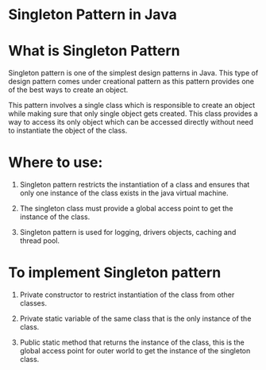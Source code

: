 Singleton Pattern in Java
=====

# What is Singleton Pattern

Singleton pattern is one of the simplest design patterns in Java. This type of design pattern comes under creational pattern as this pattern provides one of the best ways to create an object.

This pattern involves a single class which is responsible to create an object while making sure that only single object gets created. This class provides a way to access its only object which can be accessed directly without need to instantiate the object of the class.

# Where to use:

1) Singleton pattern restricts the instantiation of a class and ensures that only one instance of the class exists in the java virtual machine.

2) The singleton class must provide a global access point to get the instance of the class.

3) Singleton pattern is used for logging, drivers objects, caching and thread pool.

# To implement Singleton pattern

1) Private constructor to restrict instantiation of the class from other classes.

2) Private static variable of the same class that is the only instance of the class.

3) Public static method that returns the instance of the class, this is the global access point for outer world to get the instance of the singleton class.